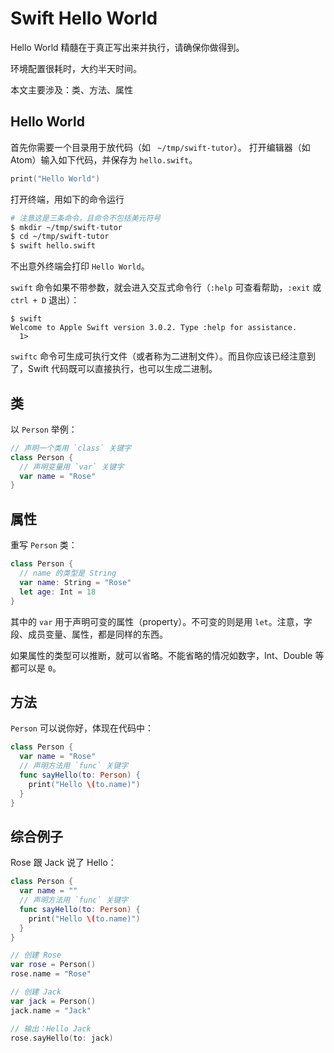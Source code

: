 # Swift Hello World
Hello World 精髓在于真正写出来并执行，请确保你做得到。

环境配置很耗时，大约半天时间。

本文主要涉及：类、方法、属性

## Hello World
首先你需要一个目录用于放代码（如 ` ~/tmp/swift-tutor`）。
打开编辑器（如 Atom）输入如下代码，并保存为 `hello.swift`。
```swift
print("Hello World")
```

打开终端，用如下的命令运行
```sh
# 注意这是三条命令，且命令不包括美元符号
$ mkdir ~/tmp/swift-tutor
$ cd ~/tmp/swift-tutor
$ swift hello.swift
```

不出意外终端会打印 `Hello World`。

`swift` 命令如果不带参数，就会进入交互式命令行（`:help` 可查看帮助，`:exit` 或 `ctrl + D` 退出）：
```
$ swift
Welcome to Apple Swift version 3.0.2. Type :help for assistance.
  1>
```

`swiftc` 命令可生成可执行文件（或者称为二进制文件）。而且你应该已经注意到了，Swift 代码既可以直接执行，也可以生成二进制。

## 类
以 `Person` 举例：
```swift
// 声明一个类用 `class` 关键字
class Person {
  // 声明变量用 `var` 关键字
  var name = "Rose"
}
```

## 属性
重写 `Person` 类：
```swift
class Person {
  // name 的类型是 String
  var name: String = "Rose"
  let age: Int = 18
}
```

其中的 `var` 用于声明可变的属性（property）。不可变的则是用 `let`。注意，字段、成员变量、属性，都是同样的东西。

如果属性的类型可以推断，就可以省略。不能省略的情况如数字，Int、Double 等都可以是 `0`。

## 方法
`Person` 可以说你好，体现在代码中：
```swift
class Person {
  var name = "Rose"
  // 声明方法用 `func` 关键字
  func sayHello(to: Person) {
    print("Hello \(to.name)")
  }
}
```

## 综合例子
Rose 跟 Jack 说了 Hello：
```swift
class Person {
  var name = ""
  // 声明方法用 `func` 关键字
  func sayHello(to: Person) {
    print("Hello \(to.name)")
  }
}

// 创建 Rose
var rose = Person()
rose.name = "Rose"

// 创建 Jack
var jack = Person()
jack.name = "Jack"

// 输出：Hello Jack
rose.sayHello(to: jack)
```
